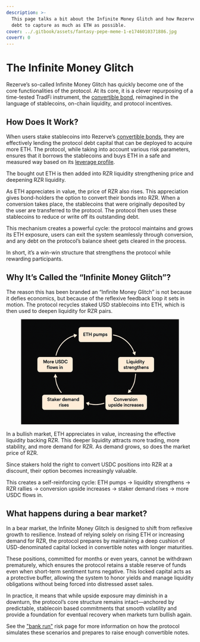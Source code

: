 ```yaml
---
description: >-
  This page talks a bit about the Infinite Money Glitch and how Rezerve raises
  debt to capture as much as ETH as possible.
cover: ../.gitbook/assets/fantasy-pepe-meme-1-e1746010371886.jpg
coverY: 0
---
```


# The Infinite Money Glitch

Rezerve’s so-called Infinite Money Glitch has quickly become one of the core functionalities of the protocol. At its core, it is a clever repurposing of a time-tested TradFi instrument, the [convertible bond](raising-debt-and-acquiring-eth/convertible-notes.md), reimagined in the language of stablecoins, on-chain liquidity, and protocol incentives.

## How Does It Work?

When users stake stablecoins into Rezerve’s [convertible bonds](raising-debt-and-acquiring-eth/convertible-notes.md), they are effectively lending the protocol debt capital that can be deployed to acquire more ETH. The protocol, while taking into account various risk parameters, ensures that it borrows the stablecoins and buys ETH in a safe and measured way based on its [leverage profile](raising-debt-and-acquiring-eth/leverage-logic.md).

The bought out ETH is then added into RZR liquidity strengthening price and deepening RZR liquidity.

As ETH appreciates in value, the price of RZR also rises. This appreciation gives bond-holders the option to convert their bonds into RZR. When a conversion takes place, the stablecoins that were originally deposited by the user are transferred to the protocol. The protocol then uses these stablecoins to reduce or write off its outstanding debt.

This mechanism creates a powerful cycle: the protocol maintains and grows its ETH exposure, users can exit the system seamlessly through conversion, and any debt on the protocol’s balance sheet gets cleared in the process.&#x20;

In short, it’s a win-win structure that strengthens the protocol while rewarding participants.&#x20;

## Why It’s Called the “Infinite Money Glitch”?

The reason this has been branded an “Infinite Money Glitch” is not because it defies economics, but because of the reflexive feedback loop it sets in motion. The protocol recycles staked USD stablecoins into ETH, which is then used to deepen liquidity for RZR pairs.

<figure><img src="../.gitbook/assets/image (4).png" alt=""><figcaption></figcaption></figure>

In a bullish market, ETH appreciates in value, increasing the effective liquidity backing RZR. This deeper liquidity attracts more trading, more stability, and more demand for RZR. As demand grows, so does the market price of RZR.

Since stakers hold the right to convert USDC positions into RZR at a discount, their option becomes increasingly valuable.

This creates a self-reinforcing cycle: ETH pumps → liquidity strengthens → RZR rallies → conversion upside increases → staker demand rises → more USDC flows in.

## What happens during a bear market?

In a bear market, the Infinite Money Glitch is designed to shift from reflexive growth to resilience. Instead of relying solely on rising ETH or increasing demand for RZR, the protocol prepares by maintaining a deep cushion of USD-denominated capital locked in convertible notes with longer maturities.

These positions, committed for months or even years, cannot be withdrawn prematurely, which ensures the protocol retains a stable reserve of funds even when short-term sentiment turns negative. This locked capital acts as a protective buffer, allowing the system to honor yields and manage liquidity obligations without being forced into distressed asset sales.

In practice, it means that while upside exposure may diminish in a downturn, the protocol’s core structure remains intact—anchored by predictable, stablecoin based commitments that smooth volatility and provide a foundation for eventual recovery when markets turn bullish again.

See the ["bank run"](raising-debt-and-acquiring-eth/the-bank-run-risk/) risk page for more information on how the protocol simulates these scenarios and prepares to raise enough convertible notes.

